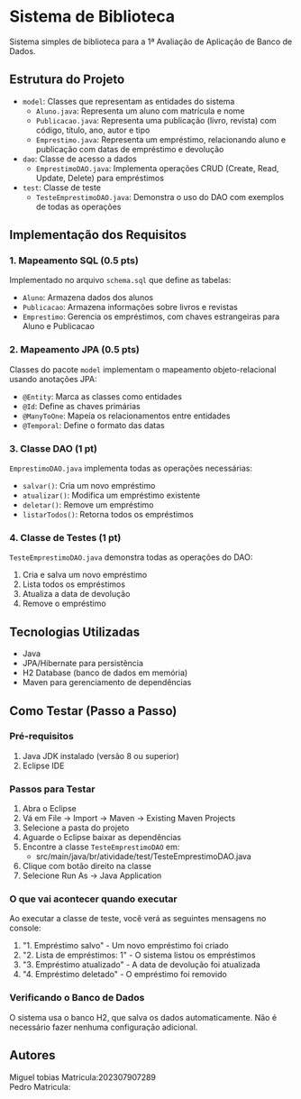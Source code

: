 # Sistema de Biblioteca

Sistema simples de biblioteca para a 1ª Avaliação de Aplicação de Banco de Dados.

## Estrutura do Projeto
- `model`: Classes que representam as entidades do sistema
  - `Aluno.java`: Representa um aluno com matrícula e nome
  - `Publicacao.java`: Representa uma publicação (livro, revista) com código, título, ano, autor e tipo
  - `Emprestimo.java`: Representa um empréstimo, relacionando aluno e publicação com datas de empréstimo e devolução
- `dao`: Classe de acesso a dados
  - `EmprestimoDAO.java`: Implementa operações CRUD (Create, Read, Update, Delete) para empréstimos
- `test`: Classe de teste
  - `TesteEmprestimoDAO.java`: Demonstra o uso do DAO com exemplos de todas as operações

## Implementação dos Requisitos

### 1. Mapeamento SQL (0.5 pts)
Implementado no arquivo `schema.sql` que define as tabelas:
- `Aluno`: Armazena dados dos alunos
- `Publicacao`: Armazena informações sobre livros e revistas
- `Emprestimo`: Gerencia os empréstimos, com chaves estrangeiras para Aluno e Publicacao

### 2. Mapeamento JPA (0.5 pts)
Classes do pacote `model` implementam o mapeamento objeto-relacional usando anotações JPA:
- `@Entity`: Marca as classes como entidades
- `@Id`: Define as chaves primárias
- `@ManyToOne`: Mapeia os relacionamentos entre entidades
- `@Temporal`: Define o formato das datas

### 3. Classe DAO (1 pt)
`EmprestimoDAO.java` implementa todas as operações necessárias:
- `salvar()`: Cria um novo empréstimo
- `atualizar()`: Modifica um empréstimo existente
- `deletar()`: Remove um empréstimo
- `listarTodos()`: Retorna todos os empréstimos

### 4. Classe de Testes (1 pt)
`TesteEmprestimoDAO.java` demonstra todas as operações do DAO:
1. Cria e salva um novo empréstimo
2. Lista todos os empréstimos
3. Atualiza a data de devolução
4. Remove o empréstimo

## Tecnologias Utilizadas
- Java
- JPA/Hibernate para persistência
- H2 Database (banco de dados em memória)
- Maven para gerenciamento de dependências

## Como Testar (Passo a Passo)

### Pré-requisitos
1. Java JDK instalado (versão 8 ou superior)
2. Eclipse IDE

### Passos para Testar
1. Abra o Eclipse
2. Vá em File -> Import -> Maven -> Existing Maven Projects
3. Selecione a pasta do projeto
4. Aguarde o Eclipse baixar as dependências
5. Encontre a classe `TesteEmprestimoDAO` em:
   - src/main/java/br/atividade/test/TesteEmprestimoDAO.java
6. Clique com botão direito na classe
7. Selecione Run As -> Java Application

### O que vai acontecer quando executar
Ao executar a classe de teste, você verá as seguintes mensagens no console:
1. "1. Empréstimo salvo" - Um novo empréstimo foi criado
2. "2. Lista de empréstimos: 1" - O sistema listou os empréstimos
3. "3. Empréstimo atualizado" - A data de devolução foi atualizada
4. "4. Empréstimo deletado" - O empréstimo foi removido

### Verificando o Banco de Dados
O sistema usa o banco H2, que salva os dados automaticamente. Não é necessário fazer nenhuma configuração adicional.

## Autores
Miguel tobias Matricula:202307907289  
Pedro Matricula:

